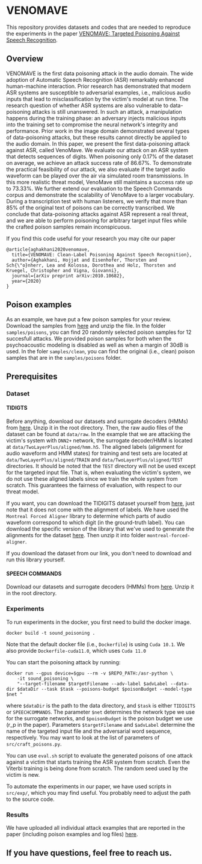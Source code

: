 # VENOMAVE
This repository provides datasets and codes that are needed to reproduce the experiments in the paper [VENOMAVE: Targeted Poisoning Against Speech Recognition](https://arxiv.org/pdf/2010.10682.pdf).

## Overview
VENOMAVE is the first data poisoning attack in the audio domain. The wide adoption of Automatic Speech Recognition (ASR) remarkably enhanced human-machine interaction. Prior research has demonstrated that modern ASR systems are susceptible to adversarial examples, i.e., malicious audio inputs that lead to misclassification by the victim's model at run time. The research question of whether ASR systems are also vulnerable to data-poisoning attacks is still unanswered. In such an attack, a manipulation happens during the training phase: an adversary injects malicious inputs into the training set to compromise the neural network's integrity and performance. Prior work in the image domain demonstrated several types of data-poisoning attacks, but these results cannot directly be applied to the audio domain. In this paper, we present the first data-poisoning attack against ASR, called VenoMave. We evaluate our attack on an ASR system that detects sequences of digits. When poisoning only 0.17% of the dataset on average, we achieve an attack success rate of 86.67%. To demonstrate the practical feasibility of our attack, we also evaluate if the target audio waveform can be played over the air via simulated room transmissions. In this more realistic threat model, VenoMave still maintains a success rate up to 73.33%. We further extend our evaluation to the Speech Commands corpus and demonstrate the scalability of VenoMave to a larger vocabulary. During a transcription test with human listeners, we verify that more than 85% of the original text of poisons can be correctly transcribed. We conclude that data-poisoning attacks against ASR represent a real threat, and we are able to perform poisoning for arbitrary target input files while the crafted poison samples remain inconspicuous.

If you find this code useful for your research you may cite our paper
```
@article{aghakhani2020venomave,
  title={VENOMAVE: Clean-Label Poisoning Against Speech Recognition},
  author={Aghakhani, Hojjat and Eisenhofer, Thorsten and Sch{\"o}nherr, Lea and Kolossa, Dorothea and Holz, Thorsten and Kruegel, Christopher and Vigna, Giovanni},
  journal={arXiv preprint arXiv:2010.10682},
  year={2020}
}
```

## Poison examples
As an example, we have put a few poison samples for your review. Download the samples from [here](https://drive.google.com/file/d/1DSzzPXo5tn3mSCozxF-zRlpzC0ZfWgj_/view?usp=sharing) and unzip the file.
In the folder `samples/poisons`, you can find 20 randomly selected poison samples for 12 succesfull attacks. We provided poison samples for both when the psychoacoustic modeling is disabled as well as when a margin of 30dB is used.
In the foler `samples/clean`, you can find the original (i.e., clean) poison samples that are in the `samples/poisons` folder.

## Prerequisites
### Dataset
#### TIDIGTS
Before anything, download our datasets and surrogate decoders (HMMs) from [here](https://drive.google.com/file/d/1H7akxsdFISEzbRMmMGu4bmJWWsl3Ahyw/view?usp=sharing). Unzip it in the root directory.
Then, the raw audio files of the dataset can be found at `data/raw`. In the example that we are attacking the victim's system with `DNN2+` network, the surrogate decoder/HMM is located at `data/TwoLayerPlus/aligned/hmm.h5`. The aligned labels (alignment for audio waveform and HMM states) for training and test sets are located at `data/TwoLayerPlus/aligned/TRAIN` and `data/TwoLayerPlus/aligned/TEST` directories. It should be noted that the `TEST` directory will not be used except for the targeted input file. That is, when evaluating the victim's system, we do not use these aligned labels since we train the whole system from scratch. This guarantees the fairness of evaluation, with respect to our threat model.

If you want, you can download the TIDIGITS dataset yourself from [here](https://catalog.ldc.upenn.edu/LDC93S10), just note that it does not come with the alignment of labels. We have used the `Montreal Forced Aligner` library to determine which parts of audio waveform correspond to which digit (in the ground-truth label). You can download the specific version of the library that we've used to generate the alignments for the dataset [here](https://drive.google.com/file/d/1J-mtUf9l0ySFEatLO-6LCiYWzt4klfcE/view?usp=sharing). Then unzip it into folder `montreal-forced-aligner`.

If you download the dataset from our link, you don't need to download and run this library yourself.

#### SPEECH COMMANDS
Download our datasets and surrogate decoders (HMMs) from [here](https://drive.google.com/file/d/1nIzGFuZvLcMTVQIu7-c8FcNOtqD1NQ__/view?usp=sharing). Unzip it in the root directory.

### Experiments
To run experiments in the docker, you first need to build the docker image.
```
docker build -t sound_poisoning .
```

Note that the default docker file (i.e., `Dockerfile`) is using `Cuda 10.1`. We also provide `Dockerfile-cuda11.0`, which uses `Cuda 11.0`

You can start the poisoning attack by running:
```
docker run --gpus device=$gpu --rm -v $REPO_PATH:/asr-python \
	-it sound_poisoning \
	"--target-filename $targetFilename --adv-label $advLabel --data-dir $dataDir --task $task --poisons-budget $poisonBudget --model-type $net "
```
where `$dataDir` is the path to the data directory, and `$task` is either `TIDIGITS` or `SPEECHCOMMANDS`. The parameter `$net` determines the network type we use for the surrogate networks, and `$poisonBudget` is the poison budget we use (r_p in the paper). Parameters `$targetFilename` and `$advLabel` determine the name of the targeted input file and the adversarial word sequence, respectively.
You may want to look at the list of parameters of `src/craft_poisons.py`.

You can use `eval.sh` script to evaluate the generated poisons of one attack against a victim that starts training the ASR system from scratch. Even the Viterbi training is being done from scratch. The random seed used by the victim is new.

To automate the experiments in our paper, we have used scripts in `src/exp/`, which you may find useful. You probably need to adjust the path to the source code.

### Results
We have uploaded all individual attack examples that are reported in the paper (including poison examples and log files) [here](https://drive.google.com/file/d/1Frs9PG40oNwdTDCuz7BZLGi3z5NiwVc1/view?usp=sharing).

##  If you have questions, feel free to reach us.